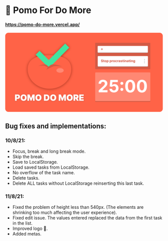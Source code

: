 # 🍅 Pomo For Do More

#### https://pomo-do-more.vercel.app/

![cover image](https://github.com/Alonso-Pablo/pomo-do-more/blob/master/public/og.png 'Design in Figma')

## Bug fixes and implementations:
### 10/8/21:
  * Focus, break and long break mode.
  * Skip the break.
  * Save to LocalStorage.
  * Load saved tasks from LocalStorage.
  * No overflow of the task name.
  * Delete tasks.
  * Delete ALL tasks without LocalStorage reinserting this last task.

### 11/8/21:
  * Fixed the problem of height less than 540px. (The elements are shrinking too much affecting the user experience).
  * Fixed edit issue. The values entered replaced the data from the first task in the list.
  * Improved logo 🍅.
  * Added metas.